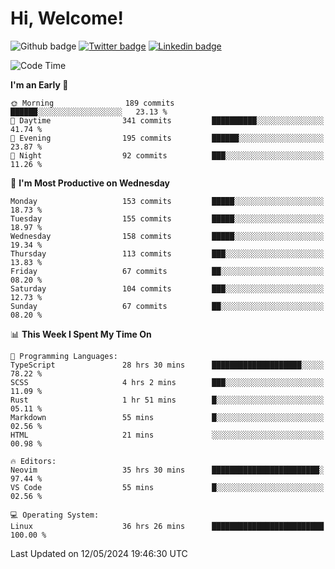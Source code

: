   # Hi, Welcome!
  ![Github badge](https://img.shields.io/github/followers/kraken-afk.svg?style=social&label=Follow&maxAge=2592000)
  [![Twitter badge](https://img.shields.io/badge/-Twitter-00acee?style=flat-square&logo=Twitter&logoColor=white)](https://twitter.com/trshppl)
  [![Linkedin badge](https://img.shields.io/badge/LinkedIn-0077B5?style=flat-square&logo=linkedin&logoColor=white)](https://www.linkedin.com/in/noveanrer)
<!--START_SECTION:waka-->
![Code Time](http://img.shields.io/badge/Code%20Time-217%20hrs%2031%20mins-blue)

**I'm an Early 🐤** 

```text
🌞 Morning                189 commits         ██████░░░░░░░░░░░░░░░░░░░   23.13 % 
🌆 Daytime                341 commits         ██████████░░░░░░░░░░░░░░░   41.74 % 
🌃 Evening                195 commits         ██████░░░░░░░░░░░░░░░░░░░   23.87 % 
🌙 Night                  92 commits          ███░░░░░░░░░░░░░░░░░░░░░░   11.26 % 
```
📅 **I'm Most Productive on Wednesday** 

```text
Monday                   153 commits         █████░░░░░░░░░░░░░░░░░░░░   18.73 % 
Tuesday                  155 commits         █████░░░░░░░░░░░░░░░░░░░░   18.97 % 
Wednesday                158 commits         █████░░░░░░░░░░░░░░░░░░░░   19.34 % 
Thursday                 113 commits         ███░░░░░░░░░░░░░░░░░░░░░░   13.83 % 
Friday                   67 commits          ██░░░░░░░░░░░░░░░░░░░░░░░   08.20 % 
Saturday                 104 commits         ███░░░░░░░░░░░░░░░░░░░░░░   12.73 % 
Sunday                   67 commits          ██░░░░░░░░░░░░░░░░░░░░░░░   08.20 % 
```


📊 **This Week I Spent My Time On** 

```text
💬 Programming Languages: 
TypeScript               28 hrs 30 mins      ████████████████████░░░░░   78.22 % 
SCSS                     4 hrs 2 mins        ███░░░░░░░░░░░░░░░░░░░░░░   11.09 % 
Rust                     1 hr 51 mins        █░░░░░░░░░░░░░░░░░░░░░░░░   05.11 % 
Markdown                 55 mins             █░░░░░░░░░░░░░░░░░░░░░░░░   02.56 % 
HTML                     21 mins             ░░░░░░░░░░░░░░░░░░░░░░░░░   00.98 % 

🔥 Editors: 
Neovim                   35 hrs 30 mins      ████████████████████████░   97.44 % 
VS Code                  55 mins             █░░░░░░░░░░░░░░░░░░░░░░░░   02.56 % 

💻 Operating System: 
Linux                    36 hrs 26 mins      █████████████████████████   100.00 % 
```


 Last Updated on 12/05/2024 19:46:30 UTC
<!--END_SECTION:waka-->